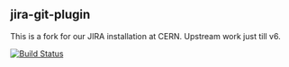 jira-git-plugin
---------------

This is a fork for our JIRA installation at CERN. Upstream work just till v6.

[![Build Status](https://travis-ci.org/lvarin/jira-git-plugin.svg?branch=master)](https://travis-ci.org/lvarin/jira-git-plugin)
